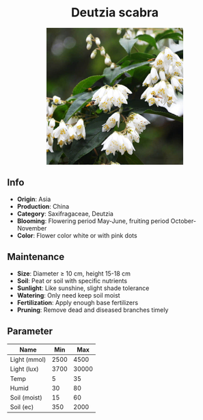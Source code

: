 <h1 align='center'>Deutzia scabra</h1>
<p align="center">
    <img 
        align='center'
        width='320'
        src="../images/deutzia scabra.png" 
        alt='Deutzia scabra' />
</p>

## Info

 - **Origin**: Asia
 - **Production**: China
 - **Category**: Saxifragaceae, Deutzia
 - **Blooming**: Flowering period May-June, fruiting period October-November
 - **Color**: Flower color white or with pink dots

## Maintenance

 - **Size**: Diameter ≥ 10 cm, height 15-18 cm
 - **Soil**: Peat or soil with specific nutrients
 - **Sunlight**: Like sunshine, slight shade tolerance
 - **Watering**: Only need keep soil moist
 - **Fertilization**: Apply enough base fertilizers
 - **Pruning**: Remove dead and diseased branches timely

## Parameter

| Name         | Min  | Max   |
|--------------|------|-------|
| Light (mmol) | 2500 | 4500  |
| Light (lux)  | 3700 | 30000 |
| Temp         | 5    | 35    |
| Humid        | 30   | 80    |
| Soil (moist) | 15   | 60    |
| Soil (ec)    | 350  | 2000  |